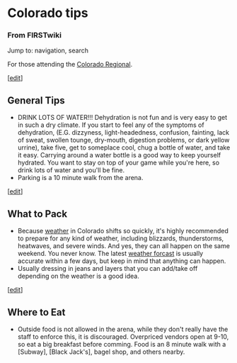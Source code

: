 # Colorado tips

### From FIRSTwiki

Jump to: navigation, search

For those attending the [Colorado Regional](/index.php/Colorado_Regional
"Colorado Regional" ).

[[edit](/index.php?title=Colorado_tips&action=edit&section=1 "Edit section:
General Tips" )]

## General Tips

  * DRINK LOTS OF WATER!!! Dehydration is not fun and is very easy to get in such a dry climate. If you start to feel any of the symptoms of dehydration, (E.G. dizzyness, light-headedness, confusion, fainting, lack of sweat, swollen tounge, dry-mouth, digestion problems, or dark yellow urrine), take five, get to someplace cool, chug a bottle of water, and take it easy. Carrying around a water bottle is a good way to keep yourself hydrated. You want to stay on top of your game while you're here, so drink lots of water and you'll be fine. 
  * Parking is a 10 minute walk from the arena. 

[[edit](/index.php?title=Colorado_tips&action=edit&section=2 "Edit section:
What to Pack" )]

## What to Pack

  * Because [weather](http://weather.cnn.com/weather/forecast.jsp?locCode=DEN "http://weather.cnn.com/weather/forecast.jsp?locCode=DEN" ) in Colorado shifts so quickly, it's highly recommended to prepare for any kind of weather, including blizzards, thunderstorms, heatwaves, and severe winds. And yes, they can all happen on the same weekend. You never know. The latest [weather forcast](http://weather.cnn.com/weather/forecast.jsp?locCode=DEN "http://weather.cnn.com/weather/forecast.jsp?locCode=DEN" ) is usually accurate within a few days, but keep in mind that anything can happen. 
  * Usually dressing in jeans and layers that you can add/take off depending on the weather is a good idea. 

[[edit](/index.php?title=Colorado_tips&action=edit&section=3 "Edit section:
Where to Eat" )]

## Where to Eat

  * Outside food is not allowed in the arena, while they don't really have the staff to enforce this, it is discouraged. Overpriced vendors open at 9-10, so eat a big breakfast before comming. Food is an 8 minute walk with a [Subway], [Black Jack's], bagel shop, and others nearby. 


